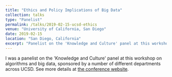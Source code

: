 ```yaml
---
title: "Ethics and Policy Implications of Big Data"
collection: talks
type: "Panelist"
permalink: /talks/2019-02-15-ucsd-ethics
venue: "University of California, San Diego"
date: 2019-02-15
location: "San Diego, California"
excerpt: "Panelist on the 'Knowledge and Culture' panel at this workshop on algorithms and big data, sponsored by a number of different departments across UCSD."
---
```

I was a panelist on the 'Knowledge and Culture' panel at this workshop on algorithms and big data, sponsored by a number of different departments across UCSD. See more details at [the conference website](https://www.eiseverywhere.com/ehome/395064).
